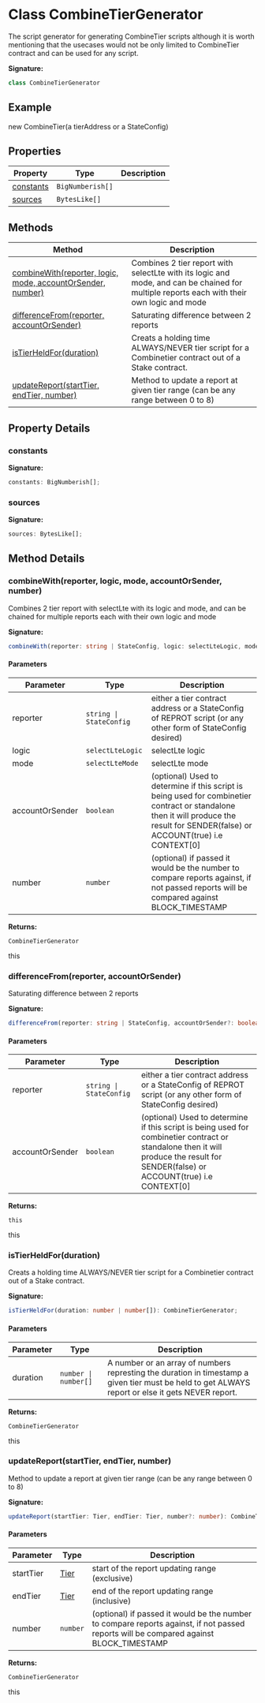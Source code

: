 
# Class CombineTierGenerator

The script generator for generating CombineTier scripts although it is worth mentioning that the usecases would not be only limited to CombineTier contract and can be used for any script.

<b>Signature:</b>

```typescript
class CombineTierGenerator 
```

## Example

new CombineTier(a tierAddress or a StateConfig)

## Properties

|  Property | Type | Description |
|  --- | --- | --- |
|  [constants](./combinetiergenerator.md#constants-property) | `BigNumberish[]` |  |
|  [sources](./combinetiergenerator.md#sources-property) | `BytesLike[]` |  |

## Methods

|  Method | Description |
|  --- | --- |
|  [combineWith(reporter, logic, mode, accountOrSender, number)](./combinetiergenerator.md#combineWith-method-1) | Combines 2 tier report with selectLte with its logic and mode, and can be chained for multiple reports each with their own logic and mode |
|  [differenceFrom(reporter, accountOrSender)](./combinetiergenerator.md#differenceFrom-method-1) | Saturating difference between 2 reports |
|  [isTierHeldFor(duration)](./combinetiergenerator.md#isTierHeldFor-method-1) | Creats a holding time ALWAYS/NEVER tier script for a Combinetier contract out of a Stake contract. |
|  [updateReport(startTier, endTier, number)](./combinetiergenerator.md#updateReport-method-1) | Method to update a report at given tier range (can be any range between 0 to 8) |

## Property Details

<a id="constants-property"></a>

### constants

<b>Signature:</b>

```typescript
constants: BigNumberish[];
```

<a id="sources-property"></a>

### sources

<b>Signature:</b>

```typescript
sources: BytesLike[];
```

## Method Details

<a id="combineWith-method-1"></a>

### combineWith(reporter, logic, mode, accountOrSender, number)

Combines 2 tier report with selectLte with its logic and mode, and can be chained for multiple reports each with their own logic and mode

<b>Signature:</b>

```typescript
combineWith(reporter: string | StateConfig, logic: selectLteLogic, mode: selectLteMode, accountOrSender?: boolean, number?: number): CombineTierGenerator;
```

#### Parameters

|  Parameter | Type | Description |
|  --- | --- | --- |
|  reporter | `string \| StateConfig` | either a tier contract address or a StateConfig of REPROT script (or any other form of StateConfig desired) |
|  logic | `selectLteLogic` | selectLte logic |
|  mode | `selectLteMode` | selectLte mode |
|  accountOrSender | `boolean` | (optional) Used to determine if this script is being used for combinetier contract or standalone then it will produce the result for SENDER(false) or ACCOUNT(true) i.e CONTEXT\[0\] |
|  number | `number` | (optional) if passed it would be the number to compare reports against, if not passed reports will be compared against BLOCK\_TIMESTAMP |

<b>Returns:</b>

`CombineTierGenerator`

this

<a id="differenceFrom-method-1"></a>

### differenceFrom(reporter, accountOrSender)

Saturating difference between 2 reports

<b>Signature:</b>

```typescript
differenceFrom(reporter: string | StateConfig, accountOrSender?: boolean): this;
```

#### Parameters

|  Parameter | Type | Description |
|  --- | --- | --- |
|  reporter | `string \| StateConfig` | either a tier contract address or a StateConfig of REPROT script (or any other form of StateConfig desired) |
|  accountOrSender | `boolean` | (optional) Used to determine if this script is being used for combinetier contract or standalone then it will produce the result for SENDER(false) or ACCOUNT(true) i.e CONTEXT\[0\] |

<b>Returns:</b>

`this`

this

<a id="isTierHeldFor-method-1"></a>

### isTierHeldFor(duration)

Creats a holding time ALWAYS/NEVER tier script for a Combinetier contract out of a Stake contract.

<b>Signature:</b>

```typescript
isTierHeldFor(duration: number | number[]): CombineTierGenerator;
```

#### Parameters

|  Parameter | Type | Description |
|  --- | --- | --- |
|  duration | `number \| number[]` | A number or an array of numbers represting the duration in timestamp a given tier must be held to get ALWAYS report or else it gets NEVER report. |

<b>Returns:</b>

`CombineTierGenerator`

this

<a id="updateReport-method-1"></a>

### updateReport(startTier, endTier, number)

Method to update a report at given tier range (can be any range between 0 to 8)

<b>Signature:</b>

```typescript
updateReport(startTier: Tier, endTier: Tier, number?: number): CombineTierGenerator;
```

#### Parameters

|  Parameter | Type | Description |
|  --- | --- | --- |
|  startTier | [Tier](../enums/tier.md) | start of the report updating range (exclusive) |
|  endTier | [Tier](../enums/tier.md) | end of the report updating range (inclusive) |
|  number | `number` | (optional) if passed it would be the number to compare reports against, if not passed reports will be compared against BLOCK\_TIMESTAMP |

<b>Returns:</b>

`CombineTierGenerator`

this

